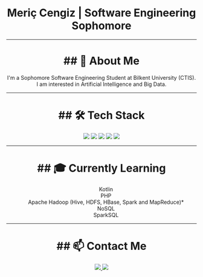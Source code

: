<h1 align="center"> Meriç Cengiz | Software Engineering Sophomore </h1>

---

<h1 align="center">## 📌 About Me</h1>
<p align="center">I'm a Sophomore Software Engineering Student at Bilkent University (CTIS). I am interested in Artificial Intelligence and Big Data.
</p>

---
<h1 align="center">## 🛠 Tech Stack</h1>
<p align="center">
  <img src="https://img.shields.io/badge/Node.js-339933?style=for-the-badge&logo=node.js&logoColor=white"/>
  <img src="https://img.shields.io/badge/JavaScript-F7DF1E?style=for-the-badge&logo=javascript&logoColor=black"/>
  <img src="https://img.shields.io/badge/HTML5-E34F26?style=for-the-badge&logo=html5&logoColor=white"/>
  <img src="https://img.shields.io/badge/CSS3-1572B6?style=for-the-badge&logo=css3&logoColor=white"/>
  <img src="https://img.shields.io/badge/TailwindCSS-38B2AC?style=for-the-badge&logo=tailwind-css&logoColor=white"/>
</p>

---

<h1 align="center">## 🎓 Currently Learning</h1>
<ul style="list-style: none; text-align: center;">
  <li>Kotlin</li>
  <li>PHP</li> 
  <li>Apache Hadoop (Hive, HDFS, HBase, Spark and MapReduce)*</li>
  <li>NoSQL</li>
  <li>SparkSQL</li>
</ul>

---

<h1 align="center">## 📫 Contact Me</h1>
<p align="center">
  <a href="[https://www.linkedin.com/in/meric-cengiz](https://www.linkedin.com/public-profile/settings?lipi=urn%3Ali%3Apage%3Ad_flagship3_profile_self_edit_contact-info%3BwAM2XmbQQgOEOvLHdhrNvA%3D%3D)" target="_blank">
    <img src="https://img.shields.io/badge/LinkedIn-0A66C2?style=for-the-badge&logo=linkedin&logoColor=white"/>
  </a>
  <a href="mailto:meric.cengiz@ug.bilkent.edu.tr">
    <img src="https://img.shields.io/badge/Gmail-D14836?style=for-the-badge&logo=gmail&logoColor=white"/>
  </a>
</p>
